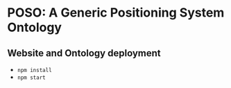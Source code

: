 # POSO: A Generic Positioning System Ontology
## Website and Ontology deployment

- `npm install`
- `npm start`
